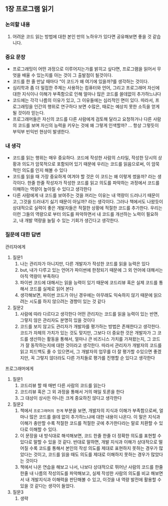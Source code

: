 ## 1장 프로그램 읽기

### 논의할 내용

1. 어려운 코드 읽는 방법에 대한 본인 만의 노하우가 있다면 공유해보면 좋을 것 같습니다.

### 중요 문장

- 프로그래밍이 어떤 과정으로 이루어지는가를 밝히고 싶다면, 프로그램을 읽어서 무엇을 배울 수 있는지를 아는 것이 그 출발점이 될것이다.
- 코드를 한 줄 만날 때마다 “이 코드가 왜 여기에 있을까?를 생각하는 것이다.
- 심리학과 좀 더 밀접한 주제는 사용하는 컴퓨터와 언어, 그리고 프로그래머 자신에 대한 지식이나 이해가 부족함으로 인해 얼마나 많은 코드를 쓸데없이 추가하느냐다
- 코드에는 각각 나름의 이유가 있고, 그 이유들에는 심리적인 면이 있다. 따라서, 프로그래밍을 인간의 행위로 연구하다 보면 수많은, 때로는 예상치 못한 소득을 얻게 될 것이라 믿는다.
- 프로그래머들은 자신의 코드를 다른 사람에게 검토해 달라고 요청하거나 다른 사람의 코드를 보며 자신의 능력을 키우는 것에 왜 그렇게 인색할까? … 항상 그렇듯이 부익부 빈익빈 현상이 발생한다.

### 내 생각

- 코드를 읽는 행위는 매우 중요하다. 코드에 작성한 사람의 스타일, 작성한 당시의 상황과 의도가 암묵적으로 포함되어 있기 때문에 우리는 코드를 읽음으로써, 이 암묵적인 의도를 인지 해볼 수 있다
- 코드를 읽을 때 가장 중요하게 여겨야 할 것은 이 코드는 왜 이렇게 썼을까? 라는 생각이다. 한줄 한줄 작성자가 작성한 코드를 읽고 의도를 파악하는 과정에서 코드를 이해하는 역량이 높아질 수 있다고 생각한다
- 다른 사람에게 내 코드를 보여주는 것을 꺼리는 이유는 내 역량이 드러나기 때문이고, 그것을 드러내기 싫기 때문이 아닐까? 라는 생각이다. 그러나 책에서도 나왔듯이 상대적으로 실력이 좋은 개발자들은 적절한 상황에 적절한 코드를 추가한다. 우리는 이런 그들의 역량으로 부터 의도를 파악하면서 내 코드를 개선하는 노력이 필요하고, 내 개발 역량을 늘릴 수 있는 기회가 생긴다고 생각한다.

### 질문에 대한 답변

관리자에게

1. 질문1
    1. 나는 관리자가 아니지만, 다른 개발자가 작성한 코드를 읽을 능력은 있다
    2. but, 내가 다루고 있는 언어가 파이썬에 한정되기 때문에 그 외 언어에 대해서는 아직 역량이 부족하다
    3. 파이썬 코드에 대해서는 읽을 능력이 있기 때문에 코드리뷰 혹은 실제 코드를 통해서 코드를 실제로 읽어 본다
    4. 생각해보면, 파이썬 코드가 아닌 경우에는 아무래도 익숙하지 않기 때문에 읽으려는 시도를 하지 않으려는 경향이 있는 것 같다
2. 질문2
    1. 사람에 따라 다르다고 생각한다 어떤 관리자는 코드를 읽을 능력이 있는 반면, 그렇지 않은 관리자도 분명히 있을 것이다
    2. 코드를 보지 않고도 관리자가 개발자를 평가하는 방법은 존재한다고 생각한다. 코드가 자체의 가치가 있는 것도 맞지만, 그보다 더 중요한 것은 개발자가 그 코드를 생산하는 활동을 통해서, 얼마나 큰 비즈니스 가치를 가져왔는지, 그 코드가 잘 동작하는지에 대한 것이라고 생각한다. 따라서 관리자가 개발자의 코드를 읽고 피드백도 줄 수 있으면서, 그 개발자의 업무를 더 잘 평가할 수있으면 좋겠지만, 꼭 그렇지 않더라도 다른 가치들로 평가를 진행할 순 있다고 생각한다


프로그래머에게

1. 질문1
    1. 코드리뷰 할 때 매번 다른 사람의 코드를 읽는다
    2. 코드리뷰 혹은 그 외 과정을 통해서 거의 매일 토론을 한다
    3. 그 대상이 상사든 아니든 크게 중요하진 않다고 생각한다
2. 질문2
    1. 책에서 `프로그래머의 한계` 부분을 보면, 개발자의 지식과 이해가 부족함으로써, 얼마나 많은 코드를 쓸데 없이 추가하느냐에 대한 내용이 나온다. 이 말은 지식과 이해가 충만할 수록 적절한 코드를 적절한 곳에 추가한다라는 말로 치환할 수 있다로 이해할 수 있다. 
    2. 이 문장을 내 방식대로 해석해보면, 코드 한줄 한줄 더 정확한 의도를 표현할 수 있다로 말할 수 있을 것 같다. 반대로 말하면, 개발 지식과 이해가 상대적으로 떨어질 수록 코드를 통해서 본인의 작성 의도를 제대로 표현하지 못하는 경우가 많았다는 것이고, 코드를 읽을 때도 의도를 제대로 이해하지 못하는 경우가 많았다는 것이다
    3. 책에서 나온 연습을 해보고 나서, 나보다 상대적으로 뛰어난 사람의 코드를 한줄 한줄 내 나름의 작성의도를 파악해보고, 실제 작성한 사람의 의도를 비교 해보면서 내 개발지식과 이해력을 판단해볼 수 있고, 이것을 내 역량 발전에 활용할 수 있을 것 같다는 생각이 들었다.
3. 질문3
    1. 생략